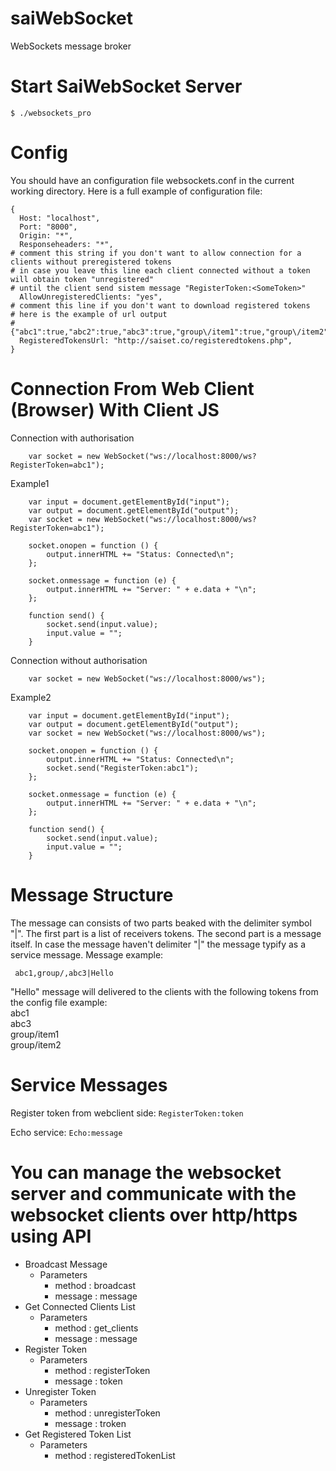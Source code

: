 # saiWebSocket
WebSockets message broker
# Start SaiWebSocket Server
 ```$ ./websockets_pro``` 
# Config
You should have an configuration file websockets.conf in the current working directory. Here is a full example of configuration file:
```
{
  Host: "localhost",
  Port: "8000",
  Origin: "*",
  Responseheaders: "*",
# comment this string if you don't want to allow connection for a clients without preregistered tokens
# in case you leave this line each client connected without a token will obtain token "unregistered"
# until the client send sistem message "RegisterToken:<SomeToken>"
  AllowUnregisteredClients: "yes", 
# comment this line if you don't want to download registered tokens
# here is the example of url output
# {"abc1":true,"abc2":true,"abc3":true,"group\/item1":true,"group\/item2":true}
  RegisteredTokensUrl: "http://saiset.co/registeredtokens.php", 
} 
```

# Connection From Web Client (Browser) With Client JS
Connection with authorisation
``` 
	var socket = new WebSocket("ws://localhost:8000/ws?RegisterToken=abc1");
```          

Example1
``` 
	var input = document.getElementById("input");
	var output = document.getElementById("output");
	var socket = new WebSocket("ws://localhost:8000/ws?RegisterToken=abc1");

	socket.onopen = function () {
		output.innerHTML += "Status: Connected\n";
	};

	socket.onmessage = function (e) {
		output.innerHTML += "Server: " + e.data + "\n";
	};

	function send() {
		socket.send(input.value);
		input.value = "";
	}
```          

Connection without authorisation
``` 
	var socket = new WebSocket("ws://localhost:8000/ws");
```          

Example2
``` 
	var input = document.getElementById("input");
	var output = document.getElementById("output");
	var socket = new WebSocket("ws://localhost:8000/ws");

	socket.onopen = function () {
		output.innerHTML += "Status: Connected\n";
		socket.send("RegisterToken:abc1");
	};

	socket.onmessage = function (e) {
		output.innerHTML += "Server: " + e.data + "\n";
	};

	function send() {
		socket.send(input.value);
		input.value = "";
	}
```
          
# Message Structure
The message can consists of two parts beaked with the delimiter symbol "|". The first part is a list of receivers tokens. The second part is a message itself. In case the message haven't delimiter "|" the message typify as a service message.
Message example:
```
 abc1,group/,abc3|Hello 
```
"Hello" message will delivered to the clients with the following tokens from the config file example:\
abc1\
abc3\
group/item1\
group/item2

# Service Messages
Register token from webclient side:
``` RegisterToken:token ```

Echo service:
``` Echo:message ```

# You can manage the websocket server and communicate with the websocket clients over http/https using API
- Broadcast Message
  - Parameters
    * method : broadcast
    * message : message
- Get Connected Clients List
  - Parameters
    * method : get_clients
    * message : message
- Register Token
  - Parameters
    * method : registerToken
    * message : token
- Unregister Token
  - Parameters
    * method : unregisterToken
    * message : troken
- Get Registered Token List
  - Parameters
    * method : registeredTokenList
